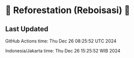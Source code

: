 
# 🌳 Reforestation (Reboisasi) 🌲

## Last Updated

GitHub Actions time: Thu Dec 26 08:25:52 UTC 2024

Indonesia/Jakarta time: Thu Dec 26 15:25:52 WIB 2024
